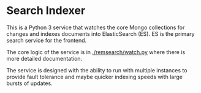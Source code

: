 # Search Indexer

This is a Python 3 service that watches the core Mongo collections for changes and indexes documents into
ElasticSearch (ES).  ES is the primary search service for the frontend.

The core logic of the service is in [./remsearch/watch.py](./remsearch/watch.py) where there is more
detailed documentation.

The service is designed with the ability to run with multiple instances to provide fault tolerance
and maybe quicker indexing speeds with large bursts of updates. 
